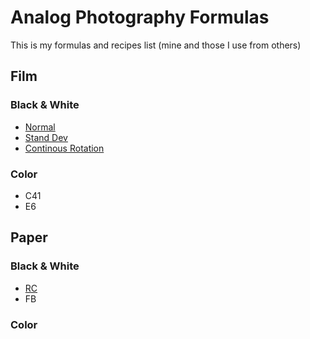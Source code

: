 # Analog Photography Formulas

This is my formulas and recipes list (mine and those I use from others)

## Film

### Black & White
 * [Normal](film/BW/normal_dev.md)
 * [Stand Dev](film/BW/stand_dev.md)
 * [Continous Rotation]()

### Color
 * C41
 * E6

## Paper

### Black & White
 * [RC](paper/BW/RC.md)
 * FB

### Color
